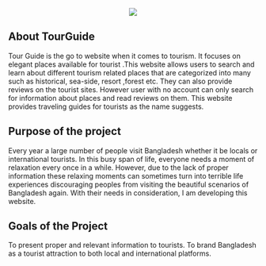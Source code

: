 <p align="center"><img src="http://www.hellosyl.com/image/hellosyl.png"></p>



## About TourGuide

Tour Guide is the go to website when it comes to tourism. It focuses on elegant places available for tourist .This website allows users to search and learn about different tourism related places that are categorized into many such as historical, sea-side, resort ,forest etc. They can also provide reviews on the tourist sites. However user with no account can only search for information about places and read reviews on them. This website provides traveling guides for tourists as the name suggests.

## Purpose of the project
Every year a large number of people visit Bangladesh whether it be locals or international tourists. In this busy span of life, everyone needs a moment of relaxation every once in a while. However, due to the lack of proper information these relaxing moments can sometimes turn into terrible life experiences discouraging peoples from visiting the beautiful scenarios of Bangladesh again. With their needs in consideration, I am developing this website.

 ## Goals of the Project
To present proper and relevant information to tourists. To brand Bangladesh as a tourist attraction to both local and international platforms.



